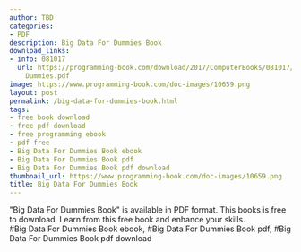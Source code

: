 ```yaml
---
author: TBD
categories:
- PDF
description: Big Data For Dummies Book
download_links:
- info: 081017
  url: https://programming-book.com/download/2017/ComputerBooks/081017/Big Data For
    Dummies.pdf
image: https://www.programming-book.com/doc-images/10659.png
layout: post
permalink: /big-data-for-dummies-book.html
tags:
- free book download
- free pdf download
- free programming ebook
- pdf free
- Big Data For Dummies Book ebook
- Big Data For Dummies Book pdf
- Big Data For Dummies Book pdf download
thumbnail_url: https://www.programming-book.com/doc-images/10659.png
title: Big Data For Dummies Book
---
```


 
<div class="item-desc text-justify">
  "Big Data For Dummies Book" is available in PDF format. This books is free to download. Learn from this free book and enhance your skills.
  <br>
  #Big Data For Dummies Book ebook, #Big Data For Dummies Book pdf, #Big Data For Dummies Book pdf download
</div>